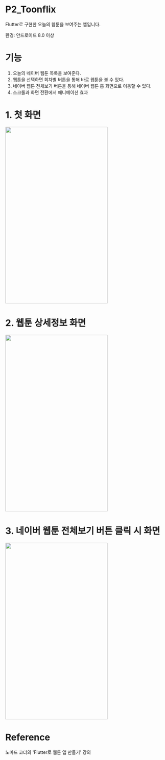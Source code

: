 # P2_Toonflix

Flutter로 구현한 오늘의 웹툰을 보여주는 앱입니다.

환경: 안드로이드 8.0 이상

# 기능

1. 오늘의 네이버 웹툰 목록을 보여준다.
2. 웹툰을 선택하면 회차별 버튼을 통해 바로 웹툰을 볼 수 있다.
3. 네이버 웹툰 전체보기 버튼을 통해 네이버 웹툰 홈 화면으로 이동할 수 있다.
4. 스크롤과 화면 전환에서 애니메이션 효과

# 1. 첫 화면

<img src="https://user-images.githubusercontent.com/120641012/229350461-82851519-9651-44e5-bff7-a18bc542d8ba.PNG" width="320" height="550"/>

# 2. 웹툰 상세정보 화면

<img src="https://user-images.githubusercontent.com/120641012/229350455-c2971908-5a45-421e-83fb-7c3a067f575d.PNG" width="320" height="550"/>

# 3. 네이버 웹툰 전체보기 버튼 클릭 시 화면

<img src="https://user-images.githubusercontent.com/120641012/229350462-6834364f-c0e5-48b7-94f5-e8c6843b97aa.PNG" width="320" height="550"/>


# Reference

노마드 코더의 'Flutter로 웹툰 앱 만들기' 강의
